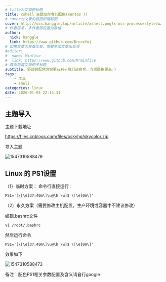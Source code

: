 ```yaml
---
# title为文章的标题
title: xshell 主题及命令行配色(centos 7)
# cover为文章的首图和缩略图
cover: http://oss.hanggle.top/article/xshell.png?x-oss-process=style/watermark
# 作者信息，多作者则设置为数组
author: 
  nick: hanggle
  link: https://www.github.com/BruceYuj
# 如果文章为转载文章，需要多加文章出处项
#editor:
#  name: Minfive
#  link: https://www.github.com/Mrminfive
# 首页每篇文章的子标题
subtitle: 舒适的配色方案更有利于我们敲命令，当然逼格更高:)
tags: 
    - 工具
    - shell
categories: linux
date: 2020-01-05 22:14:31
---
```


## 主题导入
主题下载地址

https://files.cnblogs.com/files/oskyhg/skycolor.zip

导入主题

![1547310588479](https://img2018.cnblogs.com/blog/997786/202001/997786-20200105131513995-1519160410.png)



## Linux 的 PS1设置
（1）临时方案：
命令行直接运行： 
```shell
PS1='[\[\e[37;40m\]\u@\h \w]$ \[\e[0m\]'
```

（2）永久方案（需要修改主机配置，生产环境或容器中不建议修改）

编辑.bashrc文件
```shell
vi /root/.bashrc
```

然后运行命令
```shell
PS1='[\[\e[37;40m\]\u@\h \w]$ \[\e[0m\]'
```

效果如下

![1547310588473](https://img2018.cnblogs.com/blog/997786/202001/997786-20200105125838067-673369601.png)


 备注：配色PS1相关参数配置及含义请自行google

